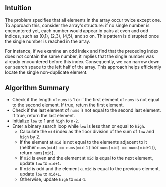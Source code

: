## Intuition

The problem specifies that all elements in the array occur twice except one. To approach this, consider the
array's structure: if no single number is encountered yet, each number would appear in pairs at even and odd 
indices, such as (0,1), (2,3), (4,5), and so on. This pattern is disrupted once the single number is reached
in the array.

For instance, if we examine an odd index and find that the preceding index does not contain the same number, it implies that the single number was already encountered before this index. Consequently, we can narrow down our search space to the left half of the array. This approach helps efficiently locate the single non-duplicate element.
## Algorithm Summary

- Check if the length of `nums` is 1 or if the first element of `nums` is not equal to the second element. If true, return the first element.
- Check if the last element of `nums` is not equal to the second last element. If true, return the last element.
- Initialize `low` to 1 and `high` to `n-2`.
- Enter a binary search loop while `low` is less than or equal to `high`.
  - Calculate the `mid` index as the floor division of the sum of `low` and `high` by 2.
  - If the element at `mid` is not equal to the elements adjacent to it (neither `nums[mid] == nums[mid-1]` nor `nums[mid] == nums[mid+1]`), return `nums[mid]`.
  - If `mid` is even and the element at `mid` is equal to the next element, update `low` to `mid+1`.
  - If `mid` is odd and the element at `mid` is equal to the previous element, update `low` to `mid+1`.
  - Otherwise, update `high` to `mid-1`.

